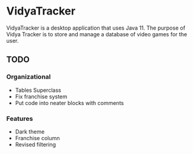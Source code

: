 # VidyaTracker
VidyaTracker is a desktop application that uses Java 11. The purpose of Vidya Tracker is to store and manage a database of video games for the user.

## TODO
### Organizational
- Tables Superclass
- Fix franchise system
- Put code into neater blocks with comments

### Features
- Dark theme
- Franchise column
- Revised filtering